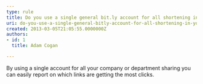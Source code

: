 ```yaml
---
type: rule
title: Do you use a single general bit.ly account for all shortening in your company/department?
uri: do-you-use-a-single-general-bitly-account-for-all-shortening-in-your-companydepartment
created: 2013-03-05T21:05:55.0000000Z
authors:
- id: 1
  title: Adam Cogan

---
```




<span class='intro'> <p>By using a single account for all your company or department sharing you can easily report on which links are getting the most clicks. </p> </span>




